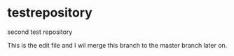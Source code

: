 # testrepository
second test repository


This is the edit file and I wil merge this branch to the master branch later on. 
